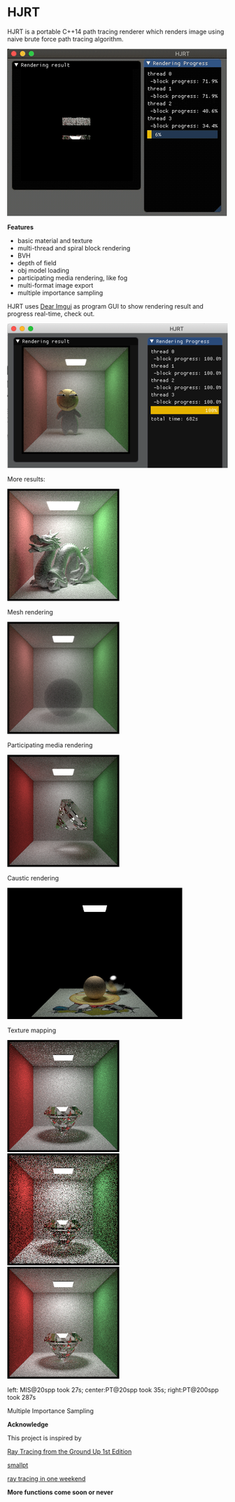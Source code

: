 # HJRT

HJRT is a portable C++14 path tracing renderer which renders image using naive brute force path tracing algorithm.

![](log/img/demo.gif)

**Features**

+ basic material and texture
+ multi-thread and spiral block rendering
+ BVH 
+ depth of field
+ obj model loading 
+ participating media rendering, like fog 
+ multi-format image export
+ multiple importance sampling

HJRT uses [Dear Imgui](https://github.com/ocornut/imgui) as program GUI to show rendering result and progress real-time, check out.

![](log/img/huajigeUI.png)

More results:

![](log/img/dragon500samples-1720s.png)

Mesh rendering

![](log/img/fog.png)

Participating media rendering

![](log/img/diamondGood.png)

Caustic rendering

![](log/img/Texture.png)

Texture mapping

![](log/img/MIS20spp27s.png) ![](log/img/PT20spp35s.png) ![](log/img/PT200spp287s.png) 
 
left: MIS@20spp took 27s; center:PT@20spp took 35s;  right:PT@200spp took 287s

Multiple Importance Sampling

**Acknowledge**

This project is inspired by

[Ray Tracing from the Ground Up 1st Edition](https://www.amazon.com/Ray-Tracing-Ground-Kevin-Suffern-ebook-dp-B01E6SGV8Q/dp/B01E6SGV8Q/ref=mt_kindle?_encoding=UTF8&me=&qid=1191938342)

[smallpt](http://www.kevinbeason.com/smallpt/)

[ray tracing in one weekend](https://github.com/petershirley/raytracinginoneweekend)

**More functions come soon or never**


